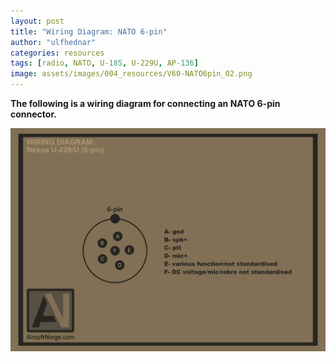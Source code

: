 ```yaml
---
layout: post
title: "Wiring Diagram: NATO 6-pin"
author: "ulfhednar"
categories: resources
tags: [radio, NATO, U-185, U-229U, AP-136]
image: assets/images/004_resources/V60-NATO6pin_02.png
---
```



**The following is a wiring diagram for connecting an NATO 6-pin connector.**


<div class="image-thumbnail">
	<a href="/assets/images/004_resources/6pinout.png">
		<img src="/assets/images/004_resources/6pinout.png" width="640"/>
	</a>
</div>

